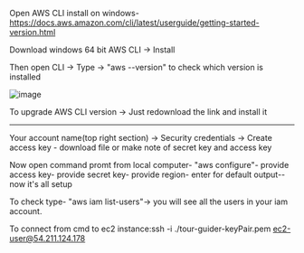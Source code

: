 Open AWS CLI install on windows- https://docs.aws.amazon.com/cli/latest/userguide/getting-started-version.html

Download windows 64 bit AWS CLI -> Install

Then open CLI -> Type -> "aws --version" to check which version is installed

![image](https://user-images.githubusercontent.com/107784718/212048159-10a2db43-0a61-4941-945d-01956f1634a5.png)

To upgrade AWS CLI version -> Just redownload the link and install it
______________________________________________________________________________________________________________________________________________________________
Your account name(top right section) -> Security credentials -> Create access key - download file or make note of secret key and access key

Now open command promt from local computer- "aws configure"- provide access key- provide secret key- provide region- enter for default output-- now it's all setup

To check type- "aws iam list-users"-> you will see all the users in your iam account.

To connect from cmd to ec2 instance:ssh -i ./tour-guider-keyPair.pem ec2-user@54.211.124.178
